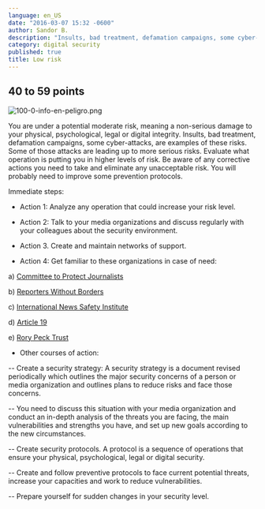 ```yaml
---
language: en_US
date: "2016-03-07 15:32 -0600"
author: Sandor B.
description: "Insults, bad treatment, defamation campaigns, some cyber-attacks, are examples of these risks."
category: digital security
published: true
title: Low risk
---
```


## 40 to 59 points

![100-0-info-en-peligro.png]({{site.baseurl}}/media/100-0-info-en-peligro.png)

You are under a potential moderate risk, meaning a non-serious damage to your physical, psychological, legal or digital integrity. Insults, bad treatment, defamation campaigns, some cyber-attacks, are examples of these risks. Some of those attacks are leading up to more serious risks. Evaluate what operation is putting you in higher levels of risk. Be aware of any corrective actions you need to take and eliminate any unacceptable risk. You will probably need to improve some prevention protocols.

Immediate steps:

- Action 1: Analyze any operation that could increase your risk level.

- Action 2: Talk to your media organizations and discuss regularly with your colleagues about the security environment.

- Action 3. Create and maintain networks of support.

- Action 4: Get familiar to these organizations in case of need:

a) [Committee to Protect Journalists](https://www.cpj.org/campaigns/assistance/how-to-get-help.php)

b) [Reporters Without Borders](http://en.rsf.org/a-hotline-for-journalists-in-17-04-2007,21749.html)

c) [International News Safety Institute](http://www.newssafety.org/contact/ )

d) [Article 19](http://www.article19.org/pages/en/contact-us.html)

e) [Rory Peck Trust](https://rorypecktrust.org/Contact)

- Other courses of action:

-- Create a security strategy: A security strategy is a document revised periodically which outlines the major security concerns of a person or media organization and outlines plans to reduce risks and face those concerns. 

-- You need to discuss this situation with your media organization and conduct an in-depth analysis of the threats you are facing, the main vulnerabilities and strengths you have, and set up new goals according to the new circumstances.

-- Create security protocols. A protocol is a sequence of operations that ensure your physical, psychological, legal or digital security.

-- Create and follow preventive protocols to face current potential threats, increase your capacities and work to reduce vulnerabilities. 

-- Prepare yourself for sudden changes in your security level.
